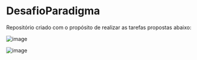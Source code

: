 # DesafioParadigma

Repositório criado com o propósito de realizar as tarefas propostas abaixo:

![image](https://user-images.githubusercontent.com/11685613/129981417-13a020ce-0902-465c-b202-7906ca70292d.png)

![image](https://user-images.githubusercontent.com/11685613/129981497-3bb9995f-efe7-4b97-8b7f-5226c4771ce5.png)
